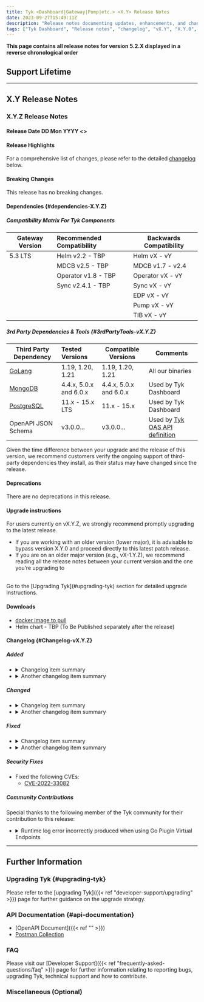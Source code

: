 ```yaml
---
title: Tyk <Dashboard|Gateway|Pump|etc.> <X.Y> Release Notes
date: 2023-09-27T15:49:11Z
description: "Release notes documenting updates, enhancements, and changes for Tyk <Dashboard/Gateway/Pump> versions within the <X.Y.Z> series."
tags: ["Tyk Dashboard", "Release notes", "changelog", "vX.Y", "X.Y.0", "X.Y", "X.Y.Z"]
---
```


**This page contains all release notes for version 5.2.X displayed in a reverse chronological order**

## Support Lifetime
<!--
Please add one of the following statements to the release notes you are preparing:

For non-LTS releases:
----------------------
**This version supersedes all previous non-LTS releases, which are no longer maintained.** 
The [current LTS release](https://tyk.io/docs/developer-support/release-types/long-term-support/#current-lts-releases-timeline) continues to receive maintenance alongside this version. 
For details on our release lifecycle and maintenance policies, see the [release support documentation](https://tyk.io/docs/developer-support/release-types/long-term-support/).

For LTS releases:
------------------
This is an **LTS release**, maintained under our [Long Term Support policy](https://tyk.io/docs/developer-support/release-types/long-term-support/). 
For maintained LTS versions, check the [current LTS releases timeline]https://tyk.io/docs/developer-support/release-types/long-term-support/#current-lts-releases-timeline). 
-->

---

## X.Y Release Notes

### X.Y.Z Release Notes

#### Release Date DD Mon YYYY <<update>>

#### Release Highlights

<Add Release Summary>

For a comprehensive list of changes, please refer to the detailed [changelog](#Changelog-vX.Y.Z) below.

#### Breaking Changes
This release has no breaking changes.

#### Dependencies {#dependencies-X.Y.Z}

##### Compatibility Matrix For Tyk Components
| Gateway Version | Recommended Compatibility | Backwards Compatibility |
| --------------- | :------------------------- | ----------------------- |
| 5.3 LTS         | Helm v2.2 - TBP           | Helm vX - vY            |
|                 | MDCB v2.5 - TBP           | MDCB v1.7 - v2.4        |
|                 | Operator v1.8 - TBP       | Operator vX - vY        |
|                 | Sync v2.4.1 - TBP         | Sync vX - vY            |
|                 |                           | EDP vX - vY             |
|                 |                           | Pump vX - vY            |
|                 |                           | TIB vX - vY             |
      
##### 3rd Party Dependencies & Tools {#3rdPartyTools-vX.Y.Z}
| Third Party Dependency                                     | Tested Versions        | Compatible Versions    | Comments | 
| ---------------------------------------------------------- | :---------------------- | ---------------------- | -------- | 
| [GoLang](https://go.dev/dl/)                               | 1.19, 1.20, 1.21       | 1.19, 1.20, 1.21       | All our binaries| 
| [MongoDB](https://www.mongodb.com/try/download/community)  | 4.4.x, 5.0.x and 6.0.x | 4.4.x, 5.0.x and 6.0.x | Used by Tyk Dashboard | 
| [PostgreSQL](https://www.postgresql.org/download/)         | 11.x - 15.x LTS        | 11.x - 15.x            | Used by Tyk Dashboard | 
| OpenAPI JSON Schema  | v3.0.0...      | v3.0.0...          | Used by [Tyk OAS API definition](https://swagger.io/specification/)                | [3.0.3](https://spec.openapis.org/oas/v3.0.3)|

Given the time difference between your upgrade and the release of this version, we recommend customers verify the ongoing support of third-party dependencies they install, as their status may have changed since the release.

#### Deprecations
There are no deprecations in this release.

#### Upgrade instructions
For users currently on vX.Y.Z, we strongly recommend promptly upgrading to the latest release. 
- If you are working with an older version (lower major), it is advisable to bypass version X.Y.0 and proceed directly to this latest patch release.
- If you are on an older major version (e.g., vX-1.Y.Z), we recommend reading all the release notes between your current version and the one you’re upgrading to

<br/>
Go to the [Upgrading Tyk](#upgrading-tyk) section for detailed upgrade Instructions.

#### Downloads
- [docker image to pull](https://hub.docker.com/layers/tykio/tyk-{dashboard|gateway}/vX.Y.Z/images/{sha-image})
- Helm chart - TBP (To Be Published separately after the release) 

#### Changelog {#Changelog-vX.Y.Z}

##### Added

<ul>
<li>
<details>
<summary>Changelog item summary</summary>

The actual changelog item text should go here. It should be no more than three or four sentences. It should link to a content page for further explanation where applicable. There should be a blank line between the summary tags and this paragraph, otherwise, links will not be rendered.
</details>
</li>
<li>
<details>
<summary>Another changelog item summary</summary>

The actual changelog item text should go here. It should be no more than three or four sentences. It should link to a content page for further explanation where applicable. There should be a blank line between the summary tags and this paragraph, otherwise, links will not be rendered.
</details>
</li>
</ul>

  
##### Changed

<ul>
<li>
<details>
<summary>Changelog item summary</summary>

The actual changelog item text should go here. It should be no more than three or four sentences. It should link to a content page for further explanation where applicable. There should be a blank line between the summary tags and this paragraph, otherwise, links will not be rendered.
</details>
</li>
<li>
<details>
<summary>Another changelog item summary</summary>

The actual changelog item text should go here. It should be no more than three or four sentences. It should link to a content page for further explanation where applicable. There should be a blank line between the summary tags and this paragraph, otherwise, links will not be rendered.
</details>
</li>
</ul>
 
##### Fixed

<ul>
<li>
<details>
<summary>Changelog item summary</summary>

The actual changelog item text should go here. It should be no more than three or four sentences. It should link to a content page for further explanation where applicable. There should be a blank line between the summary tags and this paragraph, otherwise, links will not be rendered.

The line item should follow the below template.
*Fixed an issue where [describe the issue], which caused [describe the impact]. This has been resolved by [describe the fix].*
</details>
</li>
<li>
<details>
<summary>Another changelog item summary</summary>

The actual changelog item text should go here. It should be no more than three or four sentences. It should link to the content page for further explanation where applicable. There should be a blank line between the summary tags and this paragraph, otherwise, links will not be rendered.
</details>
</li>
</ul>

##### Security Fixes
- Fixed the following CVEs:
    - [CVE-2022-33082](https://nvd.nist.gov/vuln/detail/CVE-2022-33082)

##### Community Contributions
Special thanks to the following member of the Tyk community for their contribution to this release:

<ul>
<li>
<details>
<summary>Runtime log error incorrectly produced when using Go Plugin Virtual Endpoints</summary>

Fixed a minor issue with Go Plugin virtual endpoints where a runtime log error was produced from a request, even if the response was successful. Thanks to ghub_user_tag_name for highlighting the issue and proposing a fix.
</details>
</li>
</ul>

---

<!--
Repeat the release notes section above for every patch here
-->

## Further Information

### Upgrading Tyk {#upgrading-tyk}
Please refer to the [upgrading Tyk]({{< ref "developer-support/upgrading" >}}) page for further guidance on the upgrade strategy.

### API Documentation {#api-documentation}
- [OpenAPI Document]({{< ref "" >}})
- [Postman Collection](https://www.postman.com/tyk-technologies/workspace/tyk-public-workspace/collection/<collection-id>)

### FAQ
Please visit our [Developer Support]({{< ref "frequently-asked-questions/faq" >}}) page for further information relating to reporting bugs, upgrading Tyk, technical support and how to contribute.

### Miscellaneous (Optional)
